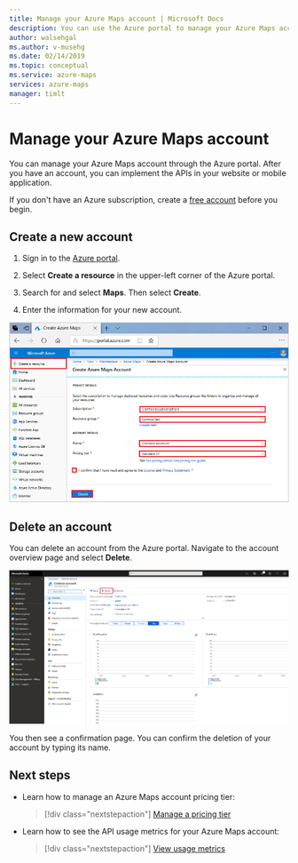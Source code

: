 ```yaml
---
title: Manage your Azure Maps account | Microsoft Docs 
description: You can use the Azure portal to manage your Azure Maps account.
author: walsehgal
ms.author: v-musehg
ms.date: 02/14/2019
ms.topic: conceptual
ms.service: azure-maps
services: azure-maps
manager: timlt
---
```


# Manage your Azure Maps account

You can manage your Azure Maps account through the Azure portal. After you have an account, you can implement the APIs in your website or mobile application.

If you don't have an Azure subscription, create a [free account](https://azure.microsoft.com/free/?WT.mc_id=A261C142F) before you begin.

## Create a new account

1. Sign in to the [Azure portal](https://portal.azure.com).

2. Select **Create a resource** in the upper-left corner of the Azure portal.

3. Search for and select **Maps**. Then select **Create**.

4. Enter the information for your new account.

![Enter account information in the portal](./media/how-to-manage-account-keys/new-account-portal.png)

## Delete an account

You can delete an account from the Azure portal. Navigate to the account overview page and select **Delete**.

![Delete your account in the portal](./media/how-to-manage-account-keys/account-delete-portal.png)

You then see a confirmation page. You can confirm the deletion of your account by typing its name.

## Next steps

* Learn how to manage an Azure Maps account pricing tier:
    > [!div class="nextstepaction"]	
    > [Manage a pricing tier](./how-to-manage-pricing-tier.md)

* Learn how to see the API usage metrics for your Azure Maps account:
    > [!div class="nextstepaction"]	
    > [View usage metrics](./how-to-view-api-usage.md)

